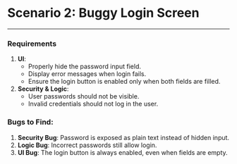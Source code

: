 # Scenario 2: Buggy Login Screen
---
### Requirements
1. **UI**:
    - Properly hide the password input field.
    - Display error messages when login fails.
    - Ensure the login button is enabled only when both fields are filled.
2. **Security & Logic**:
    - User passwords should not be visible.
    - Invalid credentials should not log in the user.

### Bugs to Find:
1. **Security Bug**: Password is exposed as plain text instead of hidden input.
2. **Logic Bug**: Incorrect passwords still allow login.
3. **UI Bug**: The login button is always enabled, even when fields are empty.
